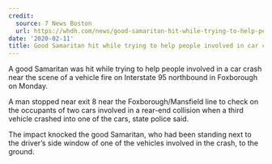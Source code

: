 ```yaml
---
credit:
  source: 7 News Boston
  url: https://whdh.com/news/good-samaritan-hit-while-trying-to-help-people-involved-in-car-crash-on-i-95/
date: '2020-02-11'
title: Good Samaritan hit while trying to help people involved in car crash on I-95
---
```


A good Samaritan was hit while trying to help people involved in a car crash near the 
scene of a vehicle fire on Interstate 95 northbound in Foxborough on Monday.

A man stopped near exit 8 near the Foxborough/Mansfield line to check on the occupants of 
two cars involved in a rear-end collision when a third vehicle crashed into one of the 
cars, state police said.

The impact knocked the good Samaritan, who had been standing next to the driver’s side 
window of one of the vehicles involved in the crash, to the ground.
